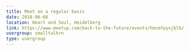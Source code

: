 ```yaml
---
title: Meet on a regular basis
date: 2018-06-08
location: Heart and Soul, Heidelberg
link: https://www.meetup.com/back-to-the-future/events/hmcmfpyxjblb/
usergroup: smalltalkrn
type: usergroup
---
```


